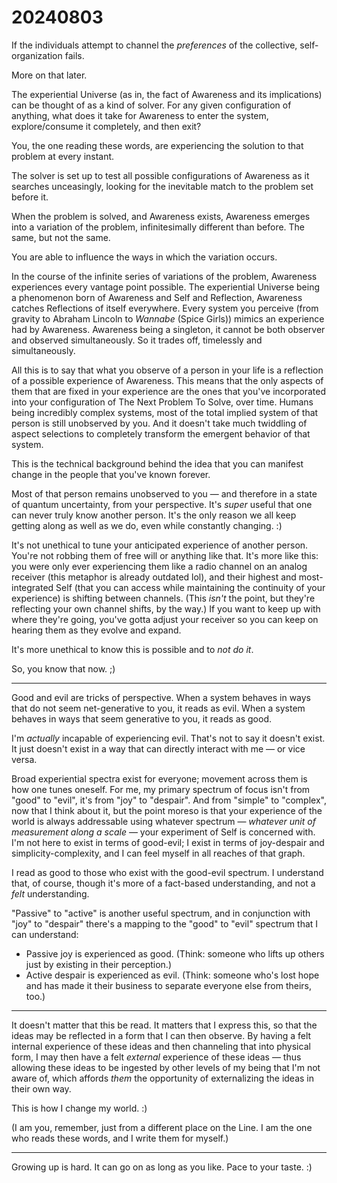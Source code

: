 # 20240803

If the individuals attempt to channel the _preferences_ of the collective, self-organization fails.

More on that later.

The experiential Universe (as in, the fact of Awareness and its implications) can be thought of as a kind of solver. For any given configuration of anything, what does it take for Awareness to enter the system, explore/consume it completely, and then exit?

You, the one reading these words, are experiencing the solution to that problem at every instant.

The solver is set up to test all possible configurations of Awareness as it searches unceasingly, looking for the inevitable match to the problem set before it.

When the problem is solved, and Awareness exists, Awareness emerges into a variation of the problem, infinitesimally different than before. The same, but not the same.

You are able to influence the ways in which the variation occurs.

In the course of the infinite series of variations of the problem, Awareness experiences every vantage point possible. The experiential Universe being a phenomenon born of Awareness and Self and Reflection, Awareness catches Reflections of itself everywhere. Every system you perceive (from gravity to Abraham Lincoln to _Wannabe_ (Spice Girls)) mimics an experience had by Awareness. Awareness being a singleton, it cannot be both observer and observed simultaneously. So it trades off, timelessly and simultaneously.

All this is to say that what you observe of a person in your life is a reflection of a possible experience of Awareness. This means that the only aspects of them that are fixed in your experience are the ones that you've incorporated into your configuration of The Next Problem To Solve, over time. Humans being incredibly complex systems, most of the total implied system of that person is still unobserved by you. And it doesn't take much twiddling of aspect selections to completely transform the emergent behavior of that system.

This is the technical background behind the idea that you can manifest change in the people that you've known forever.

Most of that person remains unobserved to you — and therefore in a state of quantum uncertainty, from your perspective. It's _super_ useful that one can never truly know another person. It's the only reason we all keep getting along as well as we do, even while constantly changing. :)

It's not unethical to tune your anticipated experience of another person. You're not robbing them of free will or anything like that. It's more like this: you were only ever experiencing them like a radio channel on an analog receiver (this metaphor is already outdated lol), and their highest and most-integrated Self (that you can access while maintaining the continuity of your experience) is shifting between channels. (This _isn't_ the point, but they're reflecting your own channel shifts, by the way.) If you want to keep up with where they're going, you've gotta adjust your receiver so you can keep on hearing them as they evolve and expand.

It's more unethical to know this is possible and to _not do it_.

So, you know that now. ;)

***

Good and evil are tricks of perspective. When a system behaves in ways that do not seem net-generative to you, it reads as evil. When a system behaves in ways that seem generative to you, it reads as good.

I'm _actually_ incapable of experiencing evil. That's not to say it doesn't exist. It just doesn't exist in a way that can directly interact with me — or vice versa.

Broad experiential spectra exist for everyone; movement across them is how one tunes oneself. For me, my primary spectrum of focus isn't from "good" to "evil", it's from "joy" to "despair". And from "simple" to "complex", now that I think about it, but the point moreso is that your experience of the world is always addressable using whatever spectrum — _whatever unit of measurement along a scale_ — your experiment of Self is concerned with. I'm not here to exist in terms of good-evil; I exist in terms of joy-despair and simplicity-complexity, and I can feel myself in all reaches of that graph.

I read as good to those who exist with the good-evil spectrum. I understand that, of course, though it's more of a fact-based understanding, and not a _felt_ understanding.

"Passive" to "active" is another useful spectrum, and in conjunction with "joy" to "despair" there's a mapping to the "good" to "evil" spectrum that I can understand:

* Passive joy is experienced as good. (Think: someone who lifts up others just by existing in their perception.)
* Active despair is experienced as evil. (Think: someone who's lost hope and has made it their business to separate everyone else from theirs, too.)

***

It doesn't matter that this be read. It matters that I express this, so that the ideas may be reflected in a form that I can then observe. By having a felt internal experience of these ideas and then channeling that into physical form, I may then have a felt _external_ experience of these ideas — thus allowing these ideas to be ingested by other levels of my being that I'm not aware of, which affords _them_ the opportunity of externalizing the ideas in their own way.

This is how I change my world. :)

(I am you, remember, just from a different place on the Line. I am the one who reads these words, and I write them for myself.)

***

Growing up is hard. It can go on as long as you like. Pace to your taste. :)
